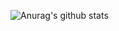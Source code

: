 ![Anurag's github stats](https://github-readme-stats.vercel.app/api/?username=zhakell&show_icons=true&title_color=fff&icon_color=79ff97&text_color=9f9f9f&bg_color=151515)
